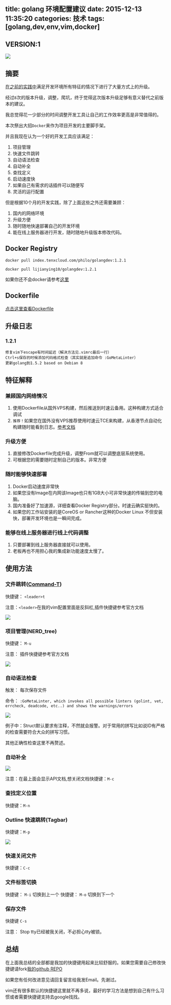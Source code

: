 title: golang 环境配置建议
date: 2015-12-13 11:35:20
categories: 技术
tags: [golang,dev,env,vim,docker]
---

## VERSION:1

![](http://golang.org/doc/gopher/project.png)

## 摘要
[在之前的实践中](/2015/02/06/golang-环境配置建议/)满足开发环境所有特征的情况下进行了大量方式上的升级。

经过`8`次的版本升级，调整，爬坑，终于觉得这次版本升级足够有意义替代之前版本的建议。

我总觉得花一少部分的时间调整开发工具让自己的工作效率更高是非常值得的。

本次祭出大招`Docker`来作为项目开发的主要脚手架。

并且我现在认为一个好的开发工具应该满足：

1. 项目管理
1. 快速文件跳转
1. 自动语法检查
1. 自动补全
1. 查找定义
1. 启动速度快
1. 如果自己有需求的话插件可以随便写
1. 灵活的运行配置

但是根据10个月的开发实践，除了上面这些之外还需要兼顾：

1. 国内的网络环境
2. 升级方便
3. 随时随地快速部署自己的开发环境
4. 能在线上服务器进行开发，随时随地升级版本修改代码。

## Docker Registry

`docker pull index.tenxcloud.com/philo/golangdev:1.2.1`

`docker pull lijianying10/golangdev:1.2.1`

如果你还不会docker请参考[这里](/2015/04/01/docker-super-start/)

## Dockerfile

[点击这里查看Dockerfile](https://github.com/lijianying10/FixLinux/blob/master/golangdev/Dockerfile)

## 升级日志

### 1.2.1

```
修复vim下escape有时间延迟（解决方法见.vimrc最后一行）
Ctrl+s保存的时候添加代码格式检查（其实就是追加命令 :GoMetaLinter）
更新golang到1.5.2 based on Debian 8
```

## 特征解释

### 兼顾国内网络情况

1. 使用Dockerfile从国外VPS构建，然后推送到时速云备用。这种构建方式适合调试
2. `推荐！`如果您在国外没有VPS推荐使用时速云TCE来构建，从香港节点自动化构建随时能看到日志。[参考文档](http://doc.tenxcloud.com/doc/v1/ci/client-download.html)

### 升级方便

1. 直接修改Dockerfile完成升级，调整From就可以调整底层系统使用。
2. 可根据您的需要随时定制自己的版本。非常方便

### 随时能够快速部署

1. Docker启动速度非常快
2. 如果您没有Image在内网该Image也只有1GB大小可非常快速的传输到您的电脑。
3. 国内准备好了加速源，详细查看Docker Registry部分。时速云确实挺快的。
4. 如果您的工作站安装的是CoreOS or Rancher这种的Docker Linux 不但安装快，部署开发环境也是一瞬间完成。

### 能够在线上服务器进行线上代码调整

1. 只要部署到线上服务器直接就可以使用。
2. 老板再也不用担心我的集成新功能速度太慢了。


## 使用方法

### 文件跳转([Command-T](https://wincent.com/products/command-t))

快捷键： `<leader>t`

注意：`<leader>`在我的vim配置里面是反斜杠,插件快捷键参考官方文档

![](http://7viiaq.com1.z0.glb.clouddn.com/QQ20151213-0@2x.png)

### 项目管理(NERD_tree)

快捷键： `M-u`

注意： 插件快捷键参考官方文档

![](http://7viiaq.com1.z0.glb.clouddn.com/QQ20151213-1@2x.png)

### 自动语法检查

触发： 每次保存文件

命令： `:GoMetaLinter, which invokes all possible linters (golint, vet, errcheck, deadcode, etc..) and shows the warnings/errors`

![](http://7viiaq.com1.z0.glb.clouddn.com/QQ20151213-2@2x.png)

例子中：Struct默认要求有注释，不然就会报警。对于常用的拼写比如说ID有严格的检查需要符合大众的拼写习惯。

其他正确性检查这里不再赘述。

### 自动补全

![](http://7viiaq.com1.z0.glb.clouddn.com/QQ20151213-3@2x.png)

注意：在最上面会显示API文档,想关闭文档快捷键：`M-c` 

### 查找定义位置

快捷键：`M-n`

### Outline 快速跳转(Tagbar)

快捷键：`M-p`

![](http://7viiaq.com1.z0.glb.clouddn.com/QQ20151213-4@2x.png)

### 快速关闭文件

快捷键：`C-c`


### 文件标签切换

快捷键： `M-i` 切换到上一个
快捷键： `M-o` 切换到下一个

### 保存文件

快捷键 `C-s`

注意： Stop tty已经被我关闭，不必担心tty被锁。

## 总结

在上面我总结的全部都是我加的快捷键用起来比较舒服的。如果您需要自己修改快捷键请fork[我的github REPO](https://github.com/lijianying10/FixLinux/blob/master/dotfile/.vimrc)

如果您有任何改进意见请回复留言给我发Email。先谢过。

vim还有很多默认的快捷键这里就不再多说，最好的学习方法是想到自己有什么习惯或者需要快捷键支持去google找找。
